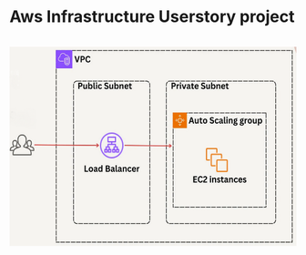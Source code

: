 # Aws Infrastructure Userstory project

<br>
<img src="/images/infrastructure.png" style="width: 600px; height: 350px;"><br>
<br>